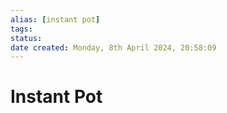 ```yaml
---
alias: [instant pot]
tags: 
status:
date created: Monday, 8th April 2024, 20:58:09
---
```


# Instant Pot